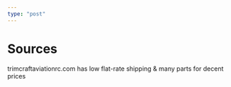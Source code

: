```yaml
---
type: "post"
---
```


# Sources

trimcraftaviationrc.com has low flat-rate shipping & many parts for decent prices
